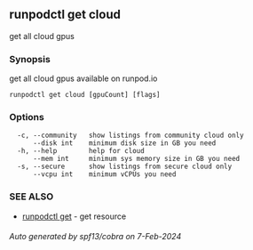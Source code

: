 ## runpodctl get cloud

get all cloud gpus

### Synopsis

get all cloud gpus available on runpod.io

```
runpodctl get cloud [gpuCount] [flags]
```

### Options

```
  -c, --community   show listings from community cloud only
      --disk int    minimum disk size in GB you need
  -h, --help        help for cloud
      --mem int     minimum sys memory size in GB you need
  -s, --secure      show listings from secure cloud only
      --vcpu int    minimum vCPUs you need
```

### SEE ALSO

* [runpodctl get](runpodctl_get.md)	 - get resource

###### Auto generated by spf13/cobra on 7-Feb-2024
